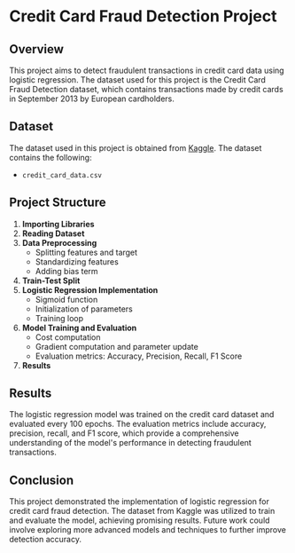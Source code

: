 # Credit Card Fraud Detection Project

## Overview

This project aims to detect fraudulent transactions in credit card data using logistic regression. The dataset used for this project is the Credit Card Fraud Detection dataset, which contains transactions made by credit cards in September 2013 by European cardholders.

## Dataset

The dataset used in this project is obtained from [Kaggle](https://www.kaggle.com/code/prabhaa/credit-card-dataset). The dataset contains the following:

- `credit_card_data.csv`

## Project Structure

1. **Importing Libraries**
2. **Reading Dataset**
3. **Data Preprocessing**
    - Splitting features and target
    - Standardizing features
    - Adding bias term
4. **Train-Test Split**
5. **Logistic Regression Implementation**
    - Sigmoid function
    - Initialization of parameters
    - Training loop
6. **Model Training and Evaluation**
    - Cost computation
    - Gradient computation and parameter update
    - Evaluation metrics: Accuracy, Precision, Recall, F1 Score
7. **Results**

## Results

The logistic regression model was trained on the credit card dataset and evaluated every 100 epochs. The evaluation metrics include accuracy, precision, recall, and F1 score, which provide a comprehensive understanding of the model's performance in detecting fraudulent transactions.

## Conclusion

This project demonstrated the implementation of logistic regression for credit card fraud detection. The dataset from Kaggle was utilized to train and evaluate the model, achieving promising results. Future work could involve exploring more advanced models and techniques to further improve detection accuracy.
